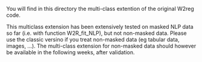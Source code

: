 You will find in this directory the multi-class extention of the original W2reg code.

This multiclass extension has been extensively tested on masked NLP data so far (i.e. with function W2R_fit_NLP), but not non-masked data. Please use the classic versino if you treat non-masked data (eg tabular data, images, ...).
The multi-class extension for non-masked data should however be available in the following weeks, after validation. 
